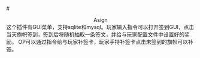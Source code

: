 #<center>Asign</center>
这个插件有GUI菜单，支持sqlite和mysql。玩家输入指令可以打开签到GUI，点击当天旗帜签到，签到后将随机抽取一条签文，并给与玩家配置文件中设置好的奖励。
OP可以通过指令给与玩家补签卡，玩家手持补签卡点击未签到的旗帜可以补签。

